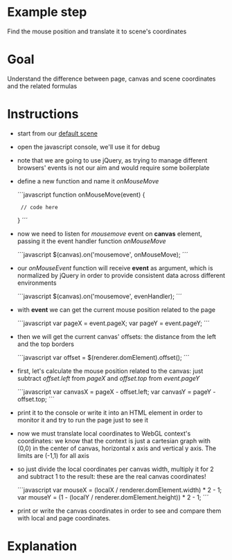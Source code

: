 Example step
============
Find the mouse position and translate it to scene's coordinates

Goal
====
Understand the difference between page, canvas and scene coordinates and the related formulas

Instructions
============

+ start from our [default scene](../examples/00_default_scene.html)

+ open the javascript console, we'll use it for debug

+ note that we are going to use jQuery, as trying to manage different browsers' events is not our aim and would require some boilerplate

+ define a new function and name it _onMouseMove_

    ´´´javascript
    function onMouseMove(event) {
    
       // code here
       
    }
    ´´´

+ now we need to listen for _mousemove_ event on __canvas__ element, passing it the event handler function _onMouseMove_

    ´´´javascript
    $(canvas).on('mousemove', onMouseMove);
    ´´´ 

+ our _onMouseEvent_ function will receive __event__ as argument, which is normalized by jQuery in order to provide consistent 
data across different environments

   ´´´javascript
    $(canvas).on('mousemove', evenHandler);
    ´´´

+ with __event__ we can get the current mouse position related to the page

    ´´´javascript
    var pageX = event.pageX;
    var pageY = event.pageY;
    ´´´

+ then we will get the current canvas' offsets: the distance from the left and the top borders

    ´´´javascript
    var offset = $(renderer.domElement).offset();
    ´´´
    
+ first, let's calculate the mouse position related to the canvas: just subtract _offset.left_ from _pageX_ and
_offset.top_ from _event.pageY_

    ´´´javascript
    var canvasX = pageX - offset.left;
    var canvasY = pageY - offset.top;
    ´´´

+ print it to the console or write it into an HTML element in order to monitor it and try to run the page just to see it

+ now we must translate local coordinates to WebGL context's coordinates: we know that the context is just a cartesian graph
with (0,0) in the center of canvas, horizontal x axis and vertical y axis. The limits are (-1,1) for all axis

+ so just divide the local coordinates per canvas width, multiply it for 2 and subtract 1 to the result: these are the real canvas
 coordinates!
 
    ´´´javascript
    var mouseX = (localX / renderer.domElement.width) * 2 - 1;
    var mouseY = (1 - (localY / renderer.domElement.height)) * 2 - 1;
    ´´´

+ print or write the canvas coordinates in order to see and compare them with local and page coordinates. 

Explanation
===========
